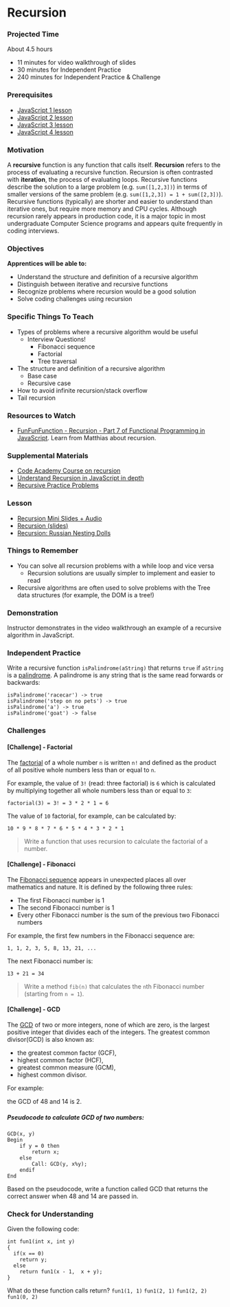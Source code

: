 # Recursion

### Projected Time
About 4.5 hours
- 11 minutes for video walkthrough of slides
- 30 minutes for Independent Practice
- 240 minutes for Independent Practice & Challenge

### Prerequisites
- [JavaScript 1 lesson](../javascript/javascript-1.md)
- [JavaScript 2 lesson](../javascript/javascript-2.md)
- [JavaScript 3 lesson](../javascript/javascript-3.md)
- [JavaScript 4 lesson](../javascript/javascript-4.md)

### Motivation
A __recursive__ function is any function that calls itself. __Recursion__ refers to the process of evaluating a recursive function. Recursion is often contrasted with __iteration__, the process of evaluating loops. Recursive functions describe the solution to a large problem (e.g. `sum([1,2,3])`) in terms of smaller versions of the same problem (e.g. `sum([1,2,3]) = 1 + sum([2,3])`). Recursive functions (typically) are shorter and easier to understand than iterative ones, but require more memory and CPU cycles. Although recursion rarely appears in production code, it is a major topic in most undergraduate Computer Science programs and appears quite frequently in coding interviews.

### Objectives
**Apprentices will be able to:**
- Understand the structure and definition of a recursive algorithm
- Distinguish between iterative and recursive functions
- Recognize problems where recursion would be a good solution
- Solve coding challenges using recursion

### Specific Things To Teach
- Types of problems where a recursive algorithm would be useful
  - Interview Questions!
    - Fibonacci sequence
    - Factorial
    - Tree traversal
- The structure and definition of a recursive algorithm
	- Base case
	- Recursive case
- How to avoid infinite recursion/stack overflow
- Tail recursion

### Resources to Watch

- [FunFunFunction - Recursion - Part 7 of Functional Programming in JavaScript](https://www.youtube.com/watch?v=k7-N8R0-KY4). Learn from Matthias about recursion.

### Supplemental Materials
- [Code Academy Course on recursion](https://www.codecademy.com/courses/javascript-lesson-205/0/1)
- [Understand Recursion in JavaScript in depth](https://www.thecodingdelight.com/understanding-recursion-javascript/)
- [Recursive Practice Problems](https://www.geeksforgeeks.org/recursion-practice-problems-solutions/)

### Lesson
- [Recursion Mini Slides + Audio](https://www.useloom.com/share/e2ce9f18d8af4fa1a836ce72d873566c)
- [Recursion (slides)](https://docs.google.com/presentation/d/1KQ5bPs839gvH3iO4-v5fdVZ3JOH9_4QP0y5g0_YxxlQ/edit#slide=id.p)
- [Recursion: Russian Nesting Dolls](https://www.youtube.com/watch?v=93_iFq6rBy8)

### Things to Remember
- You can solve all recursion problems with a while loop and vice versa
	- Recursion solutions are usually simpler to implement and easier to read
- Recursive algorithms are often used to solve problems with the Tree data structures (for example, the DOM is a tree!)

### Demonstration
Instructor demonstrates in the video walkthrough an example of a recursive algorithm in JavaScript.

### Independent Practice
Write a recursive function `isPalindrome(aString)` that returns `true` if `aString` is a [palindrome](https://en.wikipedia.org/wiki/Palindrome). A palindrome is any string that is the same read forwards or backwards:

```
isPalindrome('racecar') -> true
isPalindrome('step on no pets') -> true
isPalindrome('a') -> true
isPalindrome('goat') -> false
```

### Challenges

#### [Challenge] - Factorial
The [factorial](https://en.wikipedia.org/wiki/Factorial#Definition) of a whole number `n` is written `n!` and defined as the product of all positive whole numbers less than or equal to `n`.

For example, the value of `3!` (read: three factorial) is `6` which is calculated by multiplying together all whole numbers less than or equal to `3`:

```
factorial(3) = 3! = 3 * 2 * 1 = 6
```

The value of `10` factorial, for example, can be calculated by:

```
10 * 9 * 8 * 7 * 6 * 5 * 4 * 3 * 2 * 1
```

> Write a function that uses recursion to calculate the factorial of a number.

#### [Challenge] - Fibonacci

The [Fibonacci sequence](https://en.wikipedia.org/wiki/Fibonacci_number) appears in unexpected places all over mathematics and nature. It is defined by the following three rules:

* The first Fibonacci number is 1
* The second Fibonacci number is 1
* Every other Fibonacci number is the sum of the previous two Fibonacci numbers

For example, the first few numbers in the Fibonacci sequence are:

```
1, 1, 2, 3, 5, 8, 13, 21, ...
```

The next Fibonacci number is:
```
13 + 21 = 34
```

> Write a method `fib(n)` that calculates the `n`th Fibonacci number (starting from `n = 1`).

#### [Challenge] - GCD

The [GCD](https://en.wikipedia.org/wiki/Greatest_common_divisor) of two or more integers, none of which are zero, is the largest positive integer that divides each of the integers.
The greatest common divisor(GCD) is also known as:
* the greatest common factor (GCF),
* highest common factor (HCF),
* greatest common measure (GCM),
* highest common divisor.


For example:

the GCD of 48 and 14 is 2.

##### Pseudocode to calculate GCD of two numbers:

  ```
GCD(x, y)
Begin
      if y = 0 then
          return x;
      else
          Call: GCD(y, x%y);
      endif
End
  ```
  Based on the pseudocode, write a function called GCD that returns the correct answer when 48 and 14 are passed in.


### Check for Understanding

Given the following code:

```
int fun1(int x, int y)
{
  if(x == 0)
    return y;
  else
    return fun1(x - 1,  x + y);
}
```

What do these function calls return?
`fun1(1, 1)`
`fun1(2, 1)`
`fun1(2, 2)`
`fun1(0, 2)`

